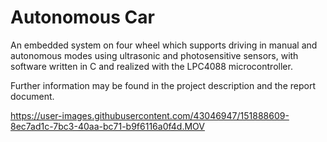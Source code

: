 # Autonomous Car
An embedded system on four wheel which supports driving in manual and autonomous modes using ultrasonic and photosensitive sensors, with software written in C and realized with the LPC4088 microcontroller.

Further information may be found in the project description and the report document.

https://user-images.githubusercontent.com/43046947/151888609-8ec7ad1c-7bc3-40aa-bc71-b9f6116a0f4d.MOV

